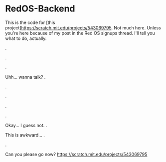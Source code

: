 # RedOS-Backend
This is the code for [this project]https://scratch.mit.edu/projects/543069795. Not much here. Unless you're here because of my post in the Red OS signups thread. I'll tell you what to do, actually.

.

.

.

Uhh... wanna talk?
.

.

.

.

.

Okay... I guess not.
.

This is awkward...
.

.

Can you please go now? https://scratch.mit.edu/projects/543069795
